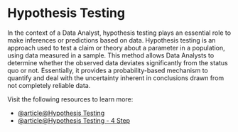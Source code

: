 # Hypothesis Testing

In the context of a Data Analyst, hypothesis testing plays an essential role to make inferences or predictions based on data. Hypothesis testing is an approach used to test a claim or theory about a parameter in a population, using data measured in a sample. This method allows Data Analysts to determine whether the observed data deviates significantly from the status quo or not. Essentially, it provides a probability-based mechanism to quantify and deal with the uncertainty inherent in conclusions drawn from not completely reliable data.

Visit the following resources to learn more:

- [@article@Hypothesis Testing](https://latrobe.libguides.com/maths/hypothesis-testing)
- [@article@Hypothesis Testing - 4 Step](https://www.investopedia.com/terms/h/hypothesistesting.asp)